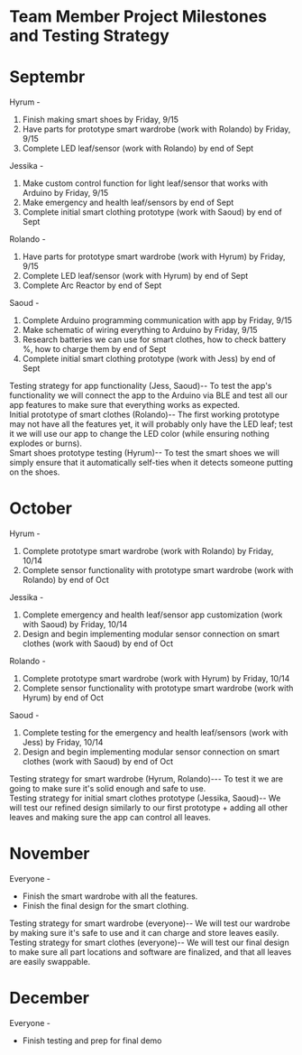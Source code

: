 # Team Member Project Milestones and Testing Strategy     

# Septembr   
Hyrum -   
1. Finish making smart shoes by Friday, 9/15   
2. Have parts for prototype smart wardrobe (work with Rolando) by Friday, 9/15   
3. Complete LED leaf/sensor (work with Rolando) by end of Sept   
   
Jessika -  
1. Make custom control function for light leaf/sensor that works with Arduino by Friday, 9/15   
2. Make emergency and health leaf/sensors by end of Sept   
3. Complete initial smart clothing prototype (work with Saoud) by end of Sept    
   
Rolando -  
1. Have parts for prototype smart wardrobe (work with Hyrum) by Friday, 9/15   
2. Complete LED leaf/sensor (work with Hyrum) by end of Sept   
3. Complete Arc Reactor by end of Sept   
   
Saoud -   
1. Complete Arduino programming communication with app by Friday, 9/15   
2. Make schematic of wiring everything to Arduino by Friday, 9/15   
3. Research batteries we can use for smart clothes, how to check battery %, how to charge them by end of Sept
4. Complete initial smart clothing prototype (work with Jess) by end of Sept    

Testing strategy for app functionality (Jess, Saoud)-- To test the app's functionality we will connect the app to the Arduino via BLE and test all our app features to make sure that everything works as expected.   
Initial prototype of smart clothes (Rolando)-- The first working prototype may not have all the features yet, it will probably only have the LED leaf; test it we will use our app to change the LED color (while ensuring nothing explodes or burns).   
Smart shoes prototype testing (Hyrum)-- To test the smart shoes we will simply ensure that it automatically self-ties when it detects someone putting on the shoes.   

   
# October   
Hyrum -   
1. Complete prototype smart wardrobe (work with Rolando) by Friday, 10/14
2. Complete sensor functionality with prototype smart wardrobe (work with Rolando) by end of Oct   
   
Jessika -   
1. Complete emergency and health leaf/sensor app customization (work with Saoud) by Friday, 10/14   
2. Design and begin implementing modular sensor connection on smart clothes (work with Saoud) by end of Oct     

Rolando -   
1. Complete prototype smart wardrobe (work with Hyrum) by Friday, 10/14
2. Complete sensor functionality with prototype smart wardrobe (work with Hyrum) by end of Oct   

Saoud -   
1. Complete testing for the emergency and health leaf/sensors (work with Jess) by Friday, 10/14
2. Design and begin implementing modular sensor connection on smart clothes (work with Saoud) by end of Oct    

Testing strategy for smart wardrobe (Hyrum, Rolando)--- To test it we are going to make sure it's solid enough and safe to use.   
Testing strategy for initial smart clothes prototype (Jessika, Saoud)-- We will test our refined design similarly to our first prototype + adding all other leaves and making sure the app can control all leaves.   
   
   
# November      
Everyone -     
- Finish the smart wardrobe with all the features.
- Finish the final design for the smart clothing.   
   
Testing strategy for smart wardrobe (everyone)-- We will test our wardrobe by making sure it's safe to use and it can charge and store leaves easily.   
Testing strategy for smart clothes (everyone)-- We will test our final design to make sure all part locations and software are finalized, and that all leaves are easily swappable.   

   
# December      
Everyone -    
- Finish testing and prep for final demo   

